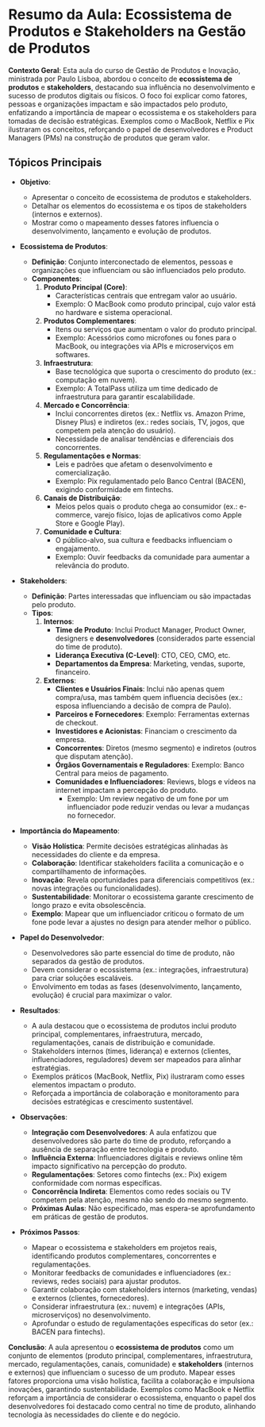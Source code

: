 # Resumo da Aula: Ecossistema de Produtos e Stakeholders na Gestão de Produtos

**Contexto Geral**: Esta aula do curso de Gestão de Produtos e Inovação, ministrada por Paulo Lisboa, abordou o conceito de **ecossistema de produtos** e **stakeholders**, destacando sua influência no desenvolvimento e sucesso de produtos digitais ou físicos. O foco foi explicar como fatores, pessoas e organizações impactam e são impactados pelo produto, enfatizando a importância de mapear o ecossistema e os stakeholders para tomadas de decisão estratégicas. Exemplos como o MacBook, Netflix e Pix ilustraram os conceitos, reforçando o papel de desenvolvedores e Product Managers (PMs) na construção de produtos que geram valor.

## Tópicos Principais

- **Objetivo**:
  - Apresentar o conceito de ecossistema de produtos e stakeholders.
  - Detalhar os elementos do ecossistema e os tipos de stakeholders (internos e externos).
  - Mostrar como o mapeamento desses fatores influencia o desenvolvimento, lançamento e evolução de produtos.

- **Ecossistema de Produtos**:
  - **Definição**: Conjunto interconectado de elementos, pessoas e organizações que influenciam ou são influenciados pelo produto.
  - **Componentes**:
    1. **Produto Principal (Core)**:
       - Características centrais que entregam valor ao usuário.
       - Exemplo: O MacBook como produto principal, cujo valor está no hardware e sistema operacional.
    2. **Produtos Complementares**:
       - Itens ou serviços que aumentam o valor do produto principal.
       - Exemplo: Acessórios como microfones ou fones para o MacBook, ou integrações via APIs e microserviços em softwares.
    3. **Infraestrutura**:
       - Base tecnológica que suporta o crescimento do produto (ex.: computação em nuvem).
       - Exemplo: A TotalPass utiliza um time dedicado de infraestrutura para garantir escalabilidade.
    4. **Mercado e Concorrência**:
       - Inclui concorrentes diretos (ex.: Netflix vs. Amazon Prime, Disney Plus) e indiretos (ex.: redes sociais, TV, jogos, que competem pela atenção do usuário).
       - Necessidade de analisar tendências e diferenciais dos concorrentes.
    5. **Regulamentações e Normas**:
       - Leis e padrões que afetam o desenvolvimento e comercialização.
       - Exemplo: Pix regulamentado pelo Banco Central (BACEN), exigindo conformidade em fintechs.
    6. **Canais de Distribuição**:
       - Meios pelos quais o produto chega ao consumidor (ex.: e-commerce, varejo físico, lojas de aplicativos como Apple Store e Google Play).
    7. **Comunidade e Cultura**:
       - O público-alvo, sua cultura e feedbacks influenciam o engajamento.
       - Exemplo: Ouvir feedbacks da comunidade para aumentar a relevância do produto.

- **Stakeholders**:
  - **Definição**: Partes interessadas que influenciam ou são impactadas pelo produto.
  - **Tipos**:
    1. **Internos**:
       - **Time de Produto**: Inclui Product Manager, Product Owner, designers e **desenvolvedores** (considerados parte essencial do time de produto).
       - **Liderança Executiva (C-Level)**: CTO, CEO, CMO, etc.
       - **Departamentos da Empresa**: Marketing, vendas, suporte, financeiro.
    2. **Externos**:
       - **Clientes e Usuários Finais**: Inclui não apenas quem compra/usa, mas também quem influencia decisões (ex.: esposa influenciando a decisão de compra de Paulo).
       - **Parceiros e Fornecedores**: Exemplo: Ferramentas externas de checkout.
       - **Investidores e Acionistas**: Financiam o crescimento da empresa.
       - **Concorrentes**: Diretos (mesmo segmento) e indiretos (outros que disputam atenção).
       - **Órgãos Governamentais e Reguladores**: Exemplo: Banco Central para meios de pagamento.
       - **Comunidades e Influenciadores**: Reviews, blogs e vídeos na internet impactam a percepção do produto.
         - Exemplo: Um review negativo de um fone por um influenciador pode reduzir vendas ou levar a mudanças no fornecedor.

- **Importância do Mapeamento**:
  - **Visão Holística**: Permite decisões estratégicas alinhadas às necessidades do cliente e da empresa.
  - **Colaboração**: Identificar stakeholders facilita a comunicação e o compartilhamento de informações.
  - **Inovação**: Revela oportunidades para diferenciais competitivos (ex.: novas integrações ou funcionalidades).
  - **Sustentabilidade**: Monitorar o ecossistema garante crescimento de longo prazo e evita obsolescência.
  - **Exemplo**: Mapear que um influenciador criticou o formato de um fone pode levar a ajustes no design para atender melhor o público.

- **Papel do Desenvolvedor**:
  - Desenvolvedores são parte essencial do time de produto, não separados da gestão de produtos.
  - Devem considerar o ecossistema (ex.: integrações, infraestrutura) para criar soluções escaláveis.
  - Envolvimento em todas as fases (desenvolvimento, lançamento, evolução) é crucial para maximizar o valor.

- **Resultados**:
  - A aula destacou que o ecossistema de produtos inclui produto principal, complementares, infraestrutura, mercado, regulamentações, canais de distribuição e comunidade.
  - Stakeholders internos (times, liderança) e externos (clientes, influenciadores, reguladores) devem ser mapeados para alinhar estratégias.
  - Exemplos práticos (MacBook, Netflix, Pix) ilustraram como esses elementos impactam o produto.
  - Reforçada a importância de colaboração e monitoramento para decisões estratégicas e crescimento sustentável.

- **Observações**:
  - **Integração com Desenvolvedores**: A aula enfatizou que desenvolvedores são parte do time de produto, reforçando a ausência de separação entre tecnologia e produto.
  - **Influência Externa**: Influenciadores digitais e reviews online têm impacto significativo na percepção do produto.
  - **Regulamentações**: Setores como fintechs (ex.: Pix) exigem conformidade com normas específicas.
  - **Concorrência Indireta**: Elementos como redes sociais ou TV competem pela atenção, mesmo não sendo do mesmo segmento.
  - **Próximas Aulas**: Não especificado, mas espera-se aprofundamento em práticas de gestão de produtos.

- **Próximos Passos**:
  - Mapear o ecossistema e stakeholders em projetos reais, identificando produtos complementares, concorrentes e regulamentações.
  - Monitorar feedbacks de comunidades e influenciadores (ex.: reviews, redes sociais) para ajustar produtos.
  - Garantir colaboração com stakeholders internos (marketing, vendas) e externos (clientes, fornecedores).
  - Considerar infraestrutura (ex.: nuvem) e integrações (APIs, microserviços) no desenvolvimento.
  - Aprofundar o estudo de regulamentações específicas do setor (ex.: BACEN para fintechs).

**Conclusão**: A aula apresentou o **ecossistema de produtos** como um conjunto de elementos (produto principal, complementares, infraestrutura, mercado, regulamentações, canais, comunidade) e **stakeholders** (internos e externos) que influenciam o sucesso de um produto. Mapear esses fatores proporciona uma visão holística, facilita a colaboração e impulsiona inovações, garantindo sustentabilidade. Exemplos como MacBook e Netflix reforçam a importância de considerar o ecossistema, enquanto o papel dos desenvolvedores foi destacado como central no time de produto, alinhando tecnologia às necessidades do cliente e do negócio.